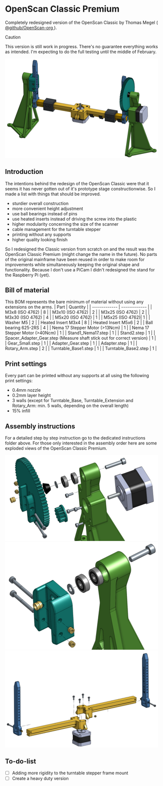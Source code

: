 # OpenScan Classic Premium
Completely redesigned version of the OpenScan Classic by Thomas Megel ([ @github/OpenScan-org ](https://github.com/OpenScan-org)).

> [!CAUTION]
> This version is still work in progress. There's no guarantee everything works as intended. I'm expecting to do the full testing until the middle of February.

![OpenScan Classic Premium](/pictures/OpenScan.PNG)

## Introduction
The intentions behind the redesign of the OpenScan Classic were that it seems it has never gotten out of it's prototype stage constructionwise.
So I made a list with things that should be improved.

- sturdier overall construction
- more convenient height adjustment
- use ball bearings instead of pins
- use heated inserts instead of driving the screw into the plastic
- higher modularity concerning the size of the scanner
- cable management for the turntable stepper
- printing without any supports
- higher quality looking finish

So I redesigned the Classic version from scratch on and the result was the OpenScan Classic Premium (might change the name in the future). No parts of the original mainframe have been reused in order to make room for improvements while simultaneously keeping the original shape and functionality.
Because I don't use a PiCam I didn't redesigned the stand for the Raspberry Pi (yet).

## Bill of material
This BOM represents the bare minimum of material without using any extensions on the arms.
| Part  | Quantity |
| ------------- | ------------- |
| M3x8 (ISO 4762) | 8  |
| M3x10 (ISO 4762) | 2  |
| M3x25 (ISO 4762) | 2  |
| M3x30 (ISO 4762) | 4  |
| M5x20 (ISO 4762) | 1  |
| M5x25 (ISO 4762)| 1  |
| Washer M5  | 2  |
| Heated Insert M3x4  | 8  |
| Heated Insert M5x6  | 2  |
| Ball bearing 625-2RS  | 4  |
| Nema 17 Stepper Motor (>13Ncm)  | 1  |
| Nema 17 Stepper Motor (>40Ncm)  | 1  |
| Stand1_Nema17.step  | 1  |
| Stand2.step  | 1  |
| Spacer_Adapter_Gear.step (Measure shaft stick out for correct version)  | 1  |
| Gear_Small.step  | 1  |
| Adapter_Gear.step  | 1  |
| Adapter.step  | 1  |
| Rotary_Arm.step  | 2  |
| Turntable_Base1.step  | 1  |
| Turntable_Base2.step  | 1  |

## Print settings
Every part can be printed without any supports at all using the following print settings:
- 0.4mm nozzle
- 0.2mm layer height
- 3 walls (except for Turntable_Base, Turntable_Extension and Rotary_Arm: min. 5 walls, depending on the overall length)
- 15% infill

## Assembly instructions
For a detailed step by step instruction go to the dedicated instructions folder above.
For those only interested in the assembly order here are some exploded views of the OpenScan Classic Premium.

![Assembly of the motor stand](/pictures/Stand1_Nema17_Exploded.PNG)
![Assembly of the stand 2](/pictures/Stand2_Exploded.PNG)
![Assembly of the arms](/pictures/Arms_Exploded.PNG)

## To-do-list
- [ ] Adding more rigidity to the turntable stepper frame mount
- [ ] Create a heavy duty version
